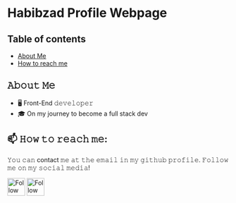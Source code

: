 # Habibzad Profile Webpage
## Table of contents
* [About Me](#About-me)
* [How to reach me](#technologies)

## 𝙰𝚋𝚘𝚞𝚝 𝙼𝚎
- 🖥 Front-End 𝚍𝚎𝚟𝚎𝚕𝚘𝚙𝚎𝚛
- 🎓 On my journey to become a full stack dev

## 📫 𝙷𝚘𝚠 𝚝𝚘 𝚛𝚎𝚊𝚌𝚑 𝚖𝚎:
𝚈𝚘𝚞 𝚌𝚊𝚗 contact 𝚖𝚎 𝚊𝚝 𝚝𝚑𝚎 𝚎𝚖𝚊𝚒𝚕 𝚒𝚗 𝚖𝚢 𝚐𝚒𝚝𝚑𝚞𝚋 𝚙𝚛𝚘𝚏𝚒𝚕𝚎. 𝙵𝚘𝚕𝚕𝚘𝚠 𝚖𝚎 𝚘𝚗 𝚖𝚢 𝚜𝚘𝚌𝚒𝚊𝚕 𝚖𝚎𝚍𝚒𝚊!

[<img src="https://raw.githubusercontent.com/Raymo111/Raymo111/master/socials/linkedin.png" height="40em" align="center" alt="Follow me on Twitter" title="Follow me on Twitter"/>](https://twitter.com/Masoud_Habibzad)
[<img src="https://raw.githubusercontent.com/Raymo111/Raymo111/master/socials/twitter.svg" height="40em" align="center" alt="Follow me on Codepen" title="Follow me on CodePen"/>](https://codepen.io/amhabibzad)
